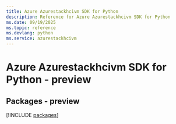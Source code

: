 ```yaml
---
title: Azure Azurestackhcivm SDK for Python
description: Reference for Azure Azurestackhcivm SDK for Python
ms.date: 09/19/2025
ms.topic: reference
ms.devlang: python
ms.service: azurestackhcivm
---
```

# Azure Azurestackhcivm SDK for Python - preview
## Packages - preview
[!INCLUDE [packages](azurestackhcivm-index.md)]